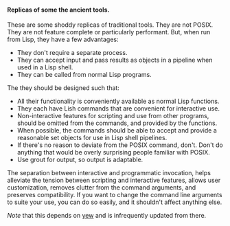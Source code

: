 #### Replicas of some the ancient tools.

These are some shoddy replicas of traditional tools. They are not POSIX.
They are not feature complete or particularly performant. But, when run from
Lisp, they have a few advantages:

 - They don't require a separate process.
 - They can accept input and pass results as objects in a pipeline when used
   in a Lisp shell.
 - They can be called from normal Lisp programs.

The they should be designed such that:

  - All their functionality is conveniently available as normal Lisp functions.
  - They each have Lish commands that are convenient for interactive use.
  - Non-interactive features for scripting and use from other programs, should
    be omitted from the commands, and provided by the functions.
  - When possible, the commands should be able to accept and provide a
    reasonable set objects for use in Lisp shell pipelines.
  - If there's no reason to deviate from the POSIX command, don't. Don't do
    anything that would be overly surprising people familiar with POSIX.
  - Use grout for output, so output is adaptable.

The separation between interactive and programmatic invocation, helps
alleviate the tension between scripting and interactive features, allows user
customization, removes clutter from the command arguments, and preserves
compatibility. If you want to change the command line arguments to suite your
use, you can do so easily, and it shouldn't affect anything else.

*Note* that this depends on [yew](https://github.com/nibbula/yew) and is infrequently updated from there.

